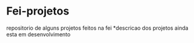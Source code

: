# Fei-projetos
repositorio de alguns projetos feitos na fei 
*descricao dos projetos ainda esta em desenvolvimento
